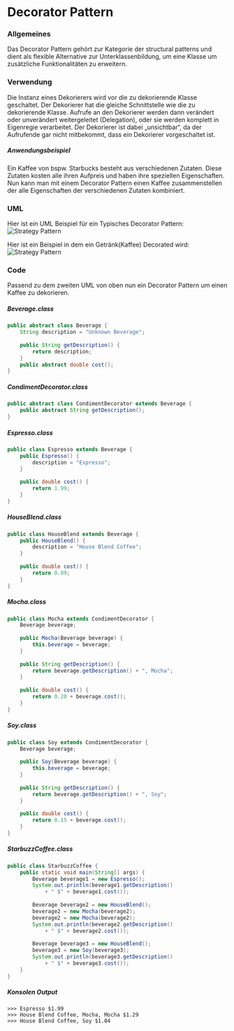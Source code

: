 # Decorator Pattern

### Allgemeines
Das Decorator Pattern gehört zur Kategorie der structural patterns und dient als flexible Alternative zur Unterklassenbildung, um eine Klasse um zusätzliche Funktionalitäten zu erweitern.
### Verwendung
Die Instanz eines Dekorierers wird vor die zu dekorierende Klasse geschaltet. Der Dekorierer hat die gleiche Schnittstelle wie die zu dekorierende Klasse. Aufrufe an den Dekorierer werden dann verändert oder unverändert weitergeleitet (Delegation), oder sie werden komplett in Eigenregie verarbeitet. Der Dekorierer ist dabei „unsichtbar“, da der Aufrufende gar nicht mitbekommt, dass ein Dekorierer vorgeschaltet ist.
##### Anwendungsbeispiel
Ein Kaffee von bspw. Starbucks besteht aus verschiedenen Zutaten. Diese Zutaten kosten alle ihren Aufpreis und haben ihre speziellen Eigenschaften. Nun kann man mit einem Decorator Pattern einen Kaffee zusammenstellen der alle Eigenschaften der verschiedenen Zutaten kombiniert.

### UML 
Hier ist ein UML Beispiel für ein Typisches Decorator Pattern:
![Strategy Pattern](https://i.imgur.com/g8StIVx.png)


Hier ist ein Beispiel in dem ein Getränk(Kaffee) Decorated wird:
![Strategy Pattern](https://i.imgur.com/nBqsS15.png)

### Code
Passend zu dem zweiten UML von oben nun ein Decorator Pattern um einen Kaffee zu dekorieren.

##### Beverage.class
```java
public abstract class Beverage {
	String description = "Unknown Beverage";
    
    public String getDescription() {
    	return description;
    }
    public abstract double cost();
}
```
##### CondimentDecorator.class
```java
public abstract class CondimentDecorator extends Beverage {
	public abstract String getDescription();
}
```
##### Espresso.class
```java
public class Espresso extends Beverage {
	public Espresso() {
    	description = "Espresso";
    }
    
    public double cost() {
    	return 1.99;
    }
}
```
##### HouseBlend.class
```java
public class HouseBlend extends Beverage {
	public HouseBlend() {
    	description = "House Blend Coffee";
    }
    
    public double cost() {
    	return 0.89;
    }
}
```
##### Mocha.class
```java
public class Mocha extends CondimentDecorator {
	Beverage beverage;
    
    public Mocha(Beverage beverage) {
    	this.beverage = beverage;
    }
    
    public String getDescription() {
    	return beverage.getDescription() + ", Mocha";
    }
    
    public double cost() {
    	return 0.20 + beverage.cost();
    }
}
```
##### Soy.class
```java
public class Soy extends CondimentDecorator {
	Beverage beverage;
    
    public Soy(Beverage beverage) {
    	this.beverage = beverage;
    }
    
    public String getDescription() {
    	return beverage.getDescription() + ", Soy";
    }
    
    public double cost() {
    	return 0.15 + beverage.cost();
    }
}
```
##### StarbuzzCoffee.class
```java
public class StarbuzzCoffee {
	public static void main(String[] args) {
    	Beverage beverage1 = new Espresso();
        System.out.println(beverage1.getDescription()
        	+ " $" + beverage1.cost());
      	
        Beverage beverage2 = new HouseBlend();
        beverage2 = new Mocha(beverage2);
        beverage2 = new Mocha(beverage2);
        System.out.println(beverage2.getDescription()
        	+ " $" + beverage2.cost());
        
        Beverage beverage3 = new HouseBlend();
        beverage3 = new Soy(beverage3);
        System.out.println(beverage3.getDescription()
        	+ " $" + beverage3.cost());
    }
}
```
##### Konsolen Output
```
>>> Espresso $1.99
>>> House Blend Coffee, Mocha, Mocha $1.29
>>> House Blend Coffee, Soy $1.04
```